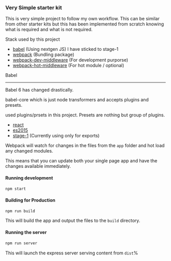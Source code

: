 ### Very Simple starter kit

This is very simple project to follow my own workflow. This can be similar from other starter kits but this has been implemented from scratch knowing what is required and what is not required.

Stack used by this project

* [babel](http://github.com/babel/babel) (Using nextgen JS) I have sticked to stage-1
* [webpack](http://github.com/webpack/webpack) (Bundling package)
* [webpack-dev-middleware](https://github.com/webpack/webpack-dev-middleware) (For development purporse)
* [webpack-hot-middleware](https://github.com/glenjamin/webpack-hot-middleware) (For hot module / optional)

Babel 
______

Babel 6 has changed drastically.

babel-core which is just node transformers and accepts plugins and presets.

used plugins/prsets in this project. 
Presets are nothing but group of plugins.

* [react](https://github.com/babel/babel/tree/master/packages/babel-preset-react)
* [es2015](https://github.com/babel/babel/tree/master/packages/babel-preset-es2015)
* [stage-1](https://github.com/babel/babel/tree/master/packages/babel-preset-stage-1) (Currently using only for exports)


Webpack will watch for changes in the files from the `app` folder and hot load any changed modules.

This means that you can update both your single page app and have the changes available immediately.

#### Running development
```sh
npm start
```
#### Building for Production
```sh
npm run build
```
This will build the app and output the files to the `build` directory.
#### Running the server
```sh
npm run server
```
This will launch the express server serving content from `dist`%
